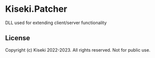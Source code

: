# Kiseki.Patcher
DLL used for extending client/server functionality

## License
Copyright (c) Kiseki 2022-2023. All rights reserved. Not for public use.